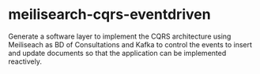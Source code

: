 # meilisearch-cqrs-eventdriven
Generate a software layer to implement the CQRS architecture using Meiliseach as BD of Consultations and Kafka to control the events to insert and update documents so that the application can be implemented reactively.
